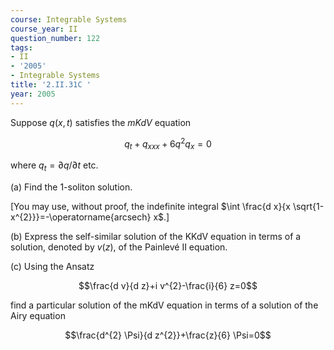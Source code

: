 ```yaml
---
course: Integrable Systems
course_year: II
question_number: 122
tags:
- II
- '2005'
- Integrable Systems
title: '2.II.31C '
year: 2005
---
```



Suppose $q(x, t)$ satisfies the $m K d V$ equation

$$q_{t}+q_{x x x}+6 q^{2} q_{x}=0$$

where $q_{t}=\partial q / \partial t$ etc.

(a) Find the 1-soliton solution.

[You may use, without proof, the indefinite integral $\int \frac{d x}{x \sqrt{1-x^{2}}}=-\operatorname{arcsech} x$.]

(b) Express the self-similar solution of the $\mathrm{KKdV}$ equation in terms of a solution, denoted by $v(z)$, of the Painlevé II equation.

(c) Using the Ansatz

$$\frac{d v}{d z}+i v^{2}-\frac{i}{6} z=0$$

find a particular solution of the mKdV equation in terms of a solution of the Airy equation

$$\frac{d^{2} \Psi}{d z^{2}}+\frac{z}{6} \Psi=0$$